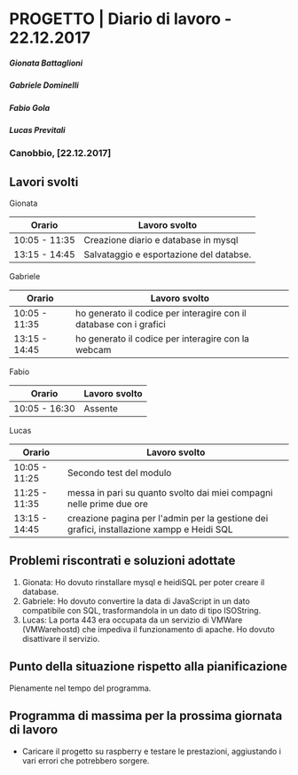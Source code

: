 # PROGETTO | Diario di lavoro - 22.12.2017
##### Gionata Battaglioni
##### Gabriele Dominelli
##### Fabio Gola
##### Lucas Previtali
### Canobbio, [22.12.2017]

## Lavori svolti
Gionata


|Orario        |Lavoro svolto                 |
|--------------|------------------------------|
|10:05 - 11:35 |Creazione diario e database in mysql|                     
|13:15 - 14:45 |Salvataggio e esportazione del databse.|

Gabriele

|Orario        |Lavoro svolto                 |
|--------------|------------------------------|
|10:05 - 11:35 |ho generato il codice per interagire con il database con i grafici|
|13:15 - 14:45 |ho generato il codice per interagire con la webcam|                         



Fabio

|Orario        |Lavoro svolto                 |
|--------------|------------------------------|
|10:05 - 16:30 | Assente |


Lucas


|Orario        |Lavoro svolto                 |
|--------------|------------------------------|
|10:05 - 11:25 | Secondo test del modulo |
|11:25 - 11:35 | messa in pari su quanto svolto dai miei compagni nelle prime due ore|
|13:15 - 14:45 | creazione pagina per l'admin per la gestione dei grafici, installazione xampp e Heidi SQL|



##  Problemi riscontrati e soluzioni adottate
1. Gionata: Ho dovuto rinstallare mysql e heidiSQL per poter creare il database.
2. Gabriele: Ho dovuto convertire la data di JavaScript in un dato compatibile con SQL, trasformandola in un dato di tipo ISOString.
3. Lucas: La porta 443 era occupata da un servizio di VMWare (VMWarehostd) che impediva il funzionamento di apache. Ho dovuto       disattivare il servizio.


##  Punto della situazione rispetto alla pianificazione
Pienamente nel tempo del programma.

## Programma di massima per la prossima giornata di lavoro
- Caricare il progetto su raspberry e testare le prestazioni, aggiustando i vari errori che potrebbero sorgere.

